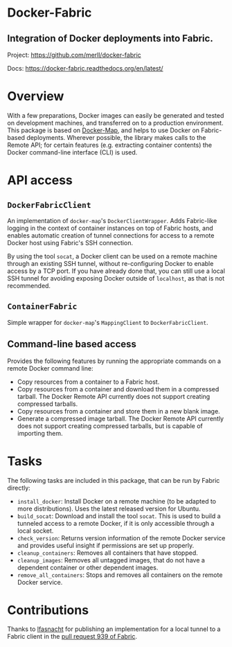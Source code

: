 Docker-Fabric
=============

Integration of Docker deployments into Fabric.
----------------------------------------------

Project: https://github.com/merll/docker-fabric

Docs: https://docker-fabric.readthedocs.org/en/latest/


Overview
========
With a few preparations, Docker images can easily be generated and tested on development
machines, and transferred on to a production environment.  This package is based on
[Docker-Map](https://github.com/merll/docker-map), and helps to use Docker on
Fabric-based deployments. Wherever possible, the library makes calls to the Remote API;
for certain features (e.g. extracting container contents) the Docker command-line
interface (CLI) is used.

API access
==========

`DockerFabricClient`
--------------------
An implementation of `docker-map`'s `DockerClientWrapper`. Adds Fabric-like logging in
the context of container instances on top of Fabric hosts, and enables automatic
creation of tunnel connections for access to a remote Docker host using Fabric's SSH
connection.

By using the tool `socat`, a Docker client can be used on a remote machine through an
existing SSH tunnel, without re-configuring Docker to enable access by a TCP port. If you
have already done that, you can still use a local SSH tunnel for avoiding exposing
Docker outside of `localhost`, as that is not recommended.

`ContainerFabric`
-----------------
Simple wrapper for `docker-map`'s `MappingClient` to `DockerFabricClient`.

Command-line based access
-------------------------
Provides the following features by running the appropriate commands on a remote Docker
command line:

* Copy resources from a container to a Fabric host.
* Copy resources from a container and download them in a compressed tarball. The Docker
  Remote API currently does not support creating compressed tarballs.
* Copy resources from a container and store them in a new blank image.
* Generate a compressed image tarball. The Docker Remote API currently does not support
  creating compressed tarballs, but is capable of importing them.

Tasks
=====
The following tasks are included in this package, that can be run by Fabric directly:

* `install_docker`: Install Docker on a remote machine (to be adapted to more
  distributions). Uses the latest released version for Ubuntu.
* `build_socat`: Download and install the tool `socat`. This is used to build a tunneled
  access to a remote Docker, if it is only accessible through a local socket.
* `check_version`: Returns version information of the remote Docker service and provides
  useful insight if permissions are set up properly.
* `cleanup_containers`: Removes all containers that have stopped.
* `cleanup_images`: Removes all untagged images, that do not have a dependent container
  or other dependent images.
* `remove_all_containers`: Stops and removes all containers on the remote Docker service.


Contributions
=============
Thanks to [lfasnacht](https://github.com/lfasnacht) for publishing an implementation for
a local tunnel to a Fabric client in the [pull request 939 of Fabric](https://github.com/fabric/fabric/pull/939).
